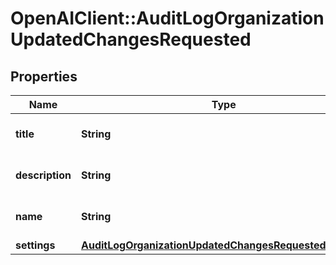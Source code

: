 # OpenAIClient::AuditLogOrganizationUpdatedChangesRequested

## Properties
Name | Type | Description | Notes
------------ | ------------- | ------------- | -------------
**title** | **String** | The organization title. | [optional] 
**description** | **String** | The organization description. | [optional] 
**name** | **String** | The organization name. | [optional] 
**settings** | [**AuditLogOrganizationUpdatedChangesRequestedSettings**](AuditLogOrganizationUpdatedChangesRequestedSettings.md) |  | [optional] 

